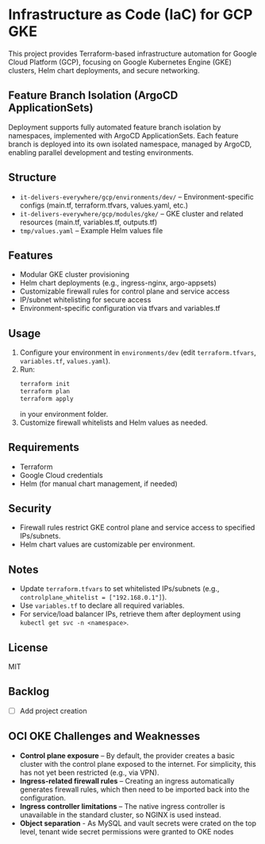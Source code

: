 # Infrastructure as Code (IaC) for GCP GKE

This project provides Terraform-based infrastructure automation for Google Cloud Platform (GCP), focusing on Google
Kubernetes Engine (GKE) clusters, Helm chart deployments, and secure networking.

## Feature Branch Isolation (ArgoCD ApplicationSets)

Deployment supports fully automated feature branch isolation by namespaces, implemented with ArgoCD ApplicationSets.
Each feature branch is deployed into its own isolated namespace, managed by ArgoCD, enabling parallel development and
testing environments.

## Structure

- `it-delivers-everywhere/gcp/environments/dev/` – Environment-specific configs (main.tf, terraform.tfvars, values.yaml,
  etc.)
- `it-delivers-everywhere/gcp/modules/gke/` – GKE cluster and related resources (main.tf, variables.tf, outputs.tf)
- `tmp/values.yaml` – Example Helm values file

## Features

- Modular GKE cluster provisioning
- Helm chart deployments (e.g., ingress-nginx, argo-appsets)
- Customizable firewall rules for control plane and service access
- IP/subnet whitelisting for secure access
- Environment-specific configuration via tfvars and variables.tf

## Usage

1. Configure your environment in `environments/dev` (edit `terraform.tfvars`, `variables.tf`, `values.yaml`).
2. Run:
   ```sh
   terraform init
   terraform plan
   terraform apply
   ```
   in your environment folder.
3. Customize firewall whitelists and Helm values as needed.

## Requirements

- Terraform
- Google Cloud credentials
- Helm (for manual chart management, if needed)

## Security

- Firewall rules restrict GKE control plane and service access to specified IPs/subnets.
- Helm chart values are customizable per environment.

## Notes

- Update `terraform.tfvars` to set whitelisted IPs/subnets (e.g., `controlplane_whitelist = ["192.168.0.1"]`).
- Use `variables.tf` to declare all required variables.
- For service/load balancer IPs, retrieve them after deployment using `kubectl get svc -n <namespace>`.

## License

MIT

## Backlog

- [ ] Add project creation

## OCI OKE Challenges and Weaknesses

- **Control plane exposure** – By default, the provider creates a basic cluster with the control plane exposed to the
  internet. For simplicity, this has not yet been restricted (e.g., via VPN).
- **Ingress-related firewall rules** – Creating an ingress automatically generates firewall rules, which then need to be
  imported back into the configuration.
- **Ingress controller limitations** – The native ingress controller is unavailable in the standard cluster, so NGINX is
  used instead.
- **Object separation** - As MySQL and vault secrets were crated on the top level, tenant wide secret permissions were
  granted to OKE nodes
